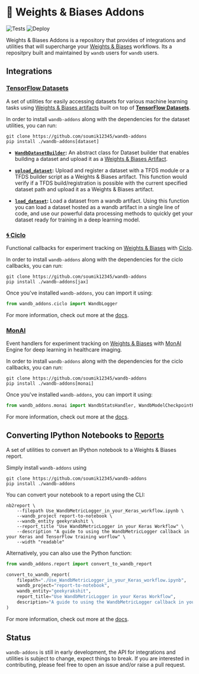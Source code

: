 # 🐝 Weights & Biases Addons

![Tests](https://github.com/soumik12345/wandb-addons/actions/workflows/tests.yml/badge.svg)
![Deploy](https://github.com/soumik12345/wandb-addons/actions/workflows/deploy.yml/badge.svg)

Weights & Biases Addons is a repository that provides of integrations and utilities that will supercharge your [Weights & Biases](https://wandb.ai/site) workflows. Its a repositpry built and maintained by `wandb` users for `wandb` users.

## Integrations

### [TensorFlow Datasets](https://www.tensorflow.org/datasets)

A set of utilities for easily accessing datasets for various machine learning tasks using [Weights & Biases artifacts](https://docs.wandb.ai/guides/artifacts) built on top of [**TensorFlow Datasets**](https://www.tensorflow.org/datasets).

In order to install `wandb-addons` along with the dependencies for the dataset utilities, you can run:

```shell
git clone https://github.com/soumik12345/wandb-addons
pip install ./wandb-addons[dataset]
```

- **[`WandbDatasetBuilder`](https://soumik12345.github.io/wandb-addons/dataset/dataset_loading/#wandb_addons.dataset.dataset_builder.WandbDatasetBuilder):** An abstract class for Dataset builder that enables building a dataset and upload it as a [Weights & Biases Artifact](https://docs.wandb.ai/guides/artifacts).

- **[`upload_dataset`](https://soumik12345.github.io/wandb-addons/dataset/dataset_loading/#wandb_addons.dataset.dataset_upload.upload_dataset):** Upload and register a dataset with a TFDS module or a TFDS builder script as a Weights & Biases artifact. This function would verify if a TFDS build/registration is possible with the current specified dataset path and upload it as a Weights & Biases artifact.

- **[`load_dataset`](https://soumik12345.github.io/wandb-addons/dataset/dataset_loading/#wandb_addons.dataset.dataset_loading.load_dataset):** Load a dataset from a wandb artifact. Using this function you can load a dataset hosted as a wandb artifact in a single line of code, and use our powerful data processing methods to quickly get your dataset ready for training in a deep learning model.

### [🌀 Ciclo](https://github.com/cgarciae/ciclo)

Functional callbacks for experiment tracking on [Weights & Biases](https://wandb.ai/site) with [Ciclo](https://github.com/cgarciae/ciclo).

In order to install `wandb-addons` along with the dependencies for the ciclo callbacks, you can run:

```shell
git clone https://github.com/soumik12345/wandb-addons
pip install ./wandb-addons[jax]
```

Once you've installed `wandb-addons`, you can import it using:

```python
from wandb_addons.ciclo import WandbLogger
```

For more information, check out more at the [docs](https://soumik12345.github.io/wandb-addons/ciclo/ciclo/).

### [MonAI](https://github.com/Project-MONAI/MONAI)

Event handlers for experiment tracking on [Weights & Biases](https://wandb.ai/site) with [MonAI](https://github.com/Project-MONAI/MONAI) Engine for deep learning in healthcare imaging.

In order to install `wandb-addons` along with the dependencies for the ciclo callbacks, you can run:

```shell
git clone https://github.com/soumik12345/wandb-addons
pip install ./wandb-addons[monai]
```

Once you've installed `wandb-addons`, you can import it using:

```python
from wandb_addons.monai import WandbStatsHandler, WandbModelCheckpointHandler
```

For more information, check out more at the [docs](https://soumik12345.github.io/wandb-addons/monai/monai/).

## Converting IPython Notebooks to [Reports](https://docs.wandb.ai/guides/reports)

A set of utilities to convert an IPython notebook to a Weights & Biases report.

Simply install `wandb-addons` using

```shell
git clone https://github.com/soumik12345/wandb-addons
pip install ./wandb-addons
```

You can convert your notebook to a report using the CLI:

```shell
nb2report \
    --filepath Use_WandbMetricLogger_in_your_Keras_workflow.ipynb \
    --wandb_project report-to-notebook \
    --wandb_entity geekyrakshit \
    --report_title "Use WandbMetricLogger in your Keras Workflow" \
    --description "A guide to using the WandbMetricLogger callback in your Keras and TensorFlow training worflow" \
    --width "readable"
```

Alternatively, you can also use the Python function:

```python
from wandb_addons.report import convert_to_wandb_report

convert_to_wandb_report(
    filepath="./Use_WandbMetricLogger_in_your_Keras_workflow.ipynb",
    wandb_project="report-to-notebook",
    wandb_entity="geekyrakshit",
    report_title="Use WandbMetricLogger in your Keras Workflow",
    description="A guide to using the WandbMetricLogger callback in your Keras and TensorFlow training worflow"
)
```

For more information, check out more at the [docs](https://soumik12345.github.io/wandb-addons/report/).

## Status

`wandb-addons` is still in early development, the API for integrations and utilities is subject to change, expect things to break. If you are interested in contributing, please feel free to open an issue and/or raise a pull request.
